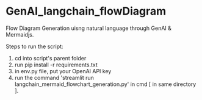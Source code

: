 # GenAI_langchain_flowDiagram
Flow Diagram Generation uisng natural language through GenAI &amp; Mermaidjs.

Steps to run the script:
  1. cd into script's parent folder
  2. run pip install -r requirements.txt
  3. in env.py file, put your OpenAI API key
  4. run the command 'streamlit run langchain_mermaid_flowchart_generation.py' in cmd [ in same directory ].
